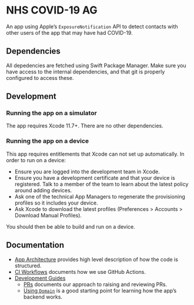 # NHS COVID-19 AG

An app using Apple’s `ExposureNotification` API to detect contacts with other users of the app that may have had COVID-19.

## Dependencies

All depedencies are fetched using Swift Package Manager. Make sure you have access to the internal dependencies, and that git is properly configured to access these.

## Development

### Running the app on a simulator

The app requires Xcode 11.7+. There are no other dependencies.

### Running the app on a device

This app requires entitlements that Xcode can not set up automatically. In order to run on a device:

* Ensure you are logged into the development team in Xcode.
* Ensure you have a development certificate and that your device is registered. Talk to a member of the team to learn about the latest policy around adding devices.
* Ask one of the technical App Managers to regenerate the provisioning profiles so it includes your device.
* Ask Xcode to download the latest profiles (Preferences > Accounts > Download Manual Profiles).

You should then be able to build and run on a device.

## Documentation

* [App Architecture](Docs/AppArchitecture.md) provides high level description of how the code is structured.
* [CI Workflows](Docs/CI.md) documents how we use GitHub Actions.
* [Development Guides](Docs/Development/Guides)
  * [PRs](Docs/Development/Guides/PRs.md) documents our approach to raising and reviewing PRs.
  * [Using `Domain`](Docs/Development/Guides/UsingDomain.md) is a good starting point for learning how the app’s backend works. 
